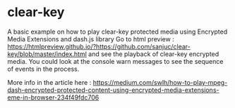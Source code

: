 # clear-key
A basic example on how to play clear-key protected media using Encrypted Media Extensions and dash.js library
Go to html preview : https://htmlpreview.github.io/?https://github.com/sanjuc/clear-key/blob/master/index.html and see the playback of clear-key encrypted media.
You could look at the console warn messages to see the sequence of events in the process.


More info in the article here : https://medium.com/swlh/how-to-play-mpeg-dash-encrypted-protected-content-using-encrypted-media-extensions-eme-in-browser-234f49fdc706
